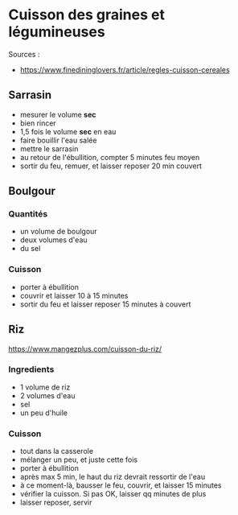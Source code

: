 # Cuisson des graines et légumineuses

Sources :
- https://www.finedininglovers.fr/article/regles-cuisson-cereales

## Sarrasin

- mesurer le volume **sec**
- bien rincer
- 1,5 fois le volume **sec** en eau
- faire bouillir l'eau salée
- mettre le sarrasin
- au retour de l'ébullition, compter 5 minutes feu moyen
- sortir du feu, remuer, et laisser reposer 20 min couvert

## Boulgour

### Quantités
- un volume de boulgour
- deux volumes d'eau
- du sel

### Cuisson 
- porter à ébullition
- couvrir et laisser 10 à 15 minutes
- sortir du feu et laisser reposer 15 minutes à couvert

## Riz

https://www.mangezplus.com/cuisson-du-riz/

### Ingredients

- 1 volume de riz
- 2 volumes d'eau
- sel
- un peu d'huile

### Cuisson

- tout dans la casserole
- mélanger un peu, et juste cette fois
- porter à ébullition
- après max 5 min, le haut du riz devrait ressortir de l'eau
- à ce moment-là, bausser le feu, couvrir, et laisser 15 minutes 
- vérifier la cuisson. Si pas OK, laisser qq minutes de plus
- laisser reposer, servir
